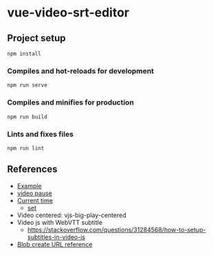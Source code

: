 # vue-video-srt-editor

## Project setup
```
npm install
```

### Compiles and hot-reloads for development
```
npm run serve
```

### Compiles and minifies for production
```
npm run build
```

### Lints and fixes files
```
npm run lint
```


## References

- [Example](https://github.com/surmon-china/vue-video-player/blob/master/examples/01-video.vue)
- [video pause](https://devsheet.com/code-snippet/videojs-check-if-video-is-playing/)
- [Current time](https://stackoverflow.com/questions/9870552/how-to-get-current-playback-time-in-video-js)
  - [set](https://stackoverflow.com/questions/47774170/how-to-start-video-at-a-given-time)
- Video centered: vjs-big-play-centered
- Video js with WebVTT subtitle
  - https://stackoverflow.com/questions/31284568/how-to-setup-subtitles-in-video-js
- [Blob create URL reference](https://github.com/videojs/video.js/issues/5923)
